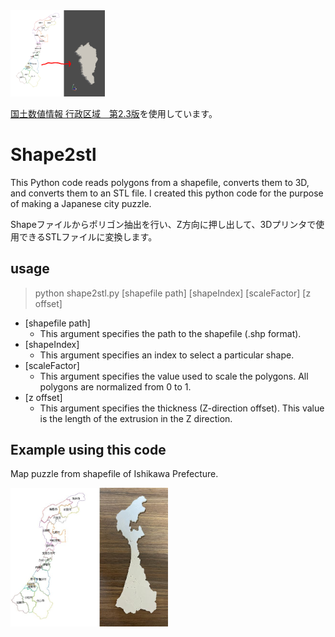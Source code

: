 <img src="image\image_shape2stl.PNG" width="30%">

[国土数値情報 行政区域　第2.3版](https://nlftp.mlit.go.jp/ksj/gml/datalist/KsjTmplt-N03-v2_3.html)を使用しています。

# Shape2stl

This Python code reads polygons from a shapefile, converts them to 3D, and converts them to an STL file. I created this python code for the purpose of making a Japanese city puzzle.

Shapeファイルからポリゴン抽出を行い、Z方向に押し出して、3Dプリンタで使用できるSTLファイルに変換します。

## usage

> python shape2stl.py [shapefile path] [shapeIndex] [scaleFactor] [z offset]

* [shapefile path]
  * This argument specifies the path to the shapefile (.shp format).
* [shapeIndex]
  * This argument specifies an index to select a particular shape.
* [scaleFactor]
  * This argument specifies the value used to scale the polygons. All polygons are normalized from 0 to 1.
* [z offset]
  * This argument specifies the thickness (Z-direction offset). This value is the length of the extrusion in the Z direction.

## Example using this code

Map puzzle from shapefile of Ishikawa Prefecture.

<img src="image\print_ref_ishikawa_stl.JPG" width="50%">

